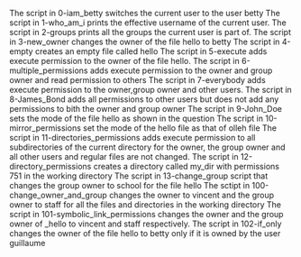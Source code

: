 The script in 0-iam_betty switches the current user to the user betty
The script in 1-who_am_i prints the effective username of the current user.
The script in 2-groups prints all the groups the current user is part of.
The script in 3-new_owner changes the owner of the file hello to betty
The script in 4-empty creates an empty file called hello
The script in 5-execute adds execute permission to the owner of the file hello.
The script in 6-multiple_permissions  adds execute permission to the owner and group owner and read permission to others
The script in 7-everybody adds execute permission to the owner,group owner and other users.
The script in 8-James_Bond adds all permissions to other users but does not add any permissions to bith the owner and group owner
The script in 9-John_Doe sets the mode of the file hello as shown in the question
The script in 10-mirror_permissions set the mode of the hello file as that of olleh file
The script in 11-directories_permissions adds execute permission to all subdirectories of the current directory for the owner, the group owner and all other users and
regular files are not  changed.
The script in 12-directory_permissions creates a directory called my_dir with permissions 751 in the working directory
The script in 13-change_group  script that changes the group owner to school for the file hello
The sctipt in 100-change_owner_and_group changes the owner to vincent and the group owner to staff for all the files and directories in the working directory
The script in 101-symbolic_link_permissions changes the owner and the group owner of _hello to vincent and staff respectively.
The script in 102-if_only changes the owner of the file hello to betty only if it is owned by the user guillaume

